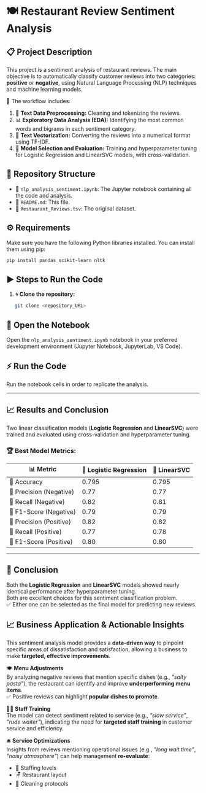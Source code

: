 
# 🍽️ Restaurant Review Sentiment Analysis

## 📋 Project Description

This project is a sentiment analysis of restaurant reviews. The main objective is to automatically classify customer reviews into two categories: **positive** or **negative**, using Natural Language Processing (NLP) techniques and machine learning models.

🔁 The workflow includes:

1. 🧹 **Text Data Preprocessing:** Cleaning and tokenizing the reviews.  
2. 📊 **Exploratory Data Analysis (EDA):** Identifying the most common words and bigrams in each sentiment category.  
3. 🧮 **Text Vectorization:** Converting the reviews into a numerical format using TF-IDF.  
4. 🤖 **Model Selection and Evaluation:** Training and hyperparameter tuning for Logistic Regression and LinearSVC models, with cross-validation.

## 📁 Repository Structure

* 📓 `nlp_analysis_sentiment.ipynb`: The Jupyter notebook containing all the code and analysis.  
* 📄 `README.md`: This file.  
* 📂 `Restaurant_Reviews.tsv`: The original dataset.

## ⚙️ Requirements

Make sure you have the following Python libraries installed. You can install them using pip:

```bash
pip install pandas scikit-learn nltk
```

## ▶️ Steps to Run the Code

1. 🌀 **Clone the repository:**

```bash
   git clone <repository_URL>
```
## 🧭 Open the Notebook

Open the `nlp_analysis_sentiment.ipynb` notebook in your preferred development environment (Jupyter Notebook, JupyterLab, VS Code).

## ⚡ Run the Code

Run the notebook cells in order to replicate the analysis.

---

## 📈 Results and Conclusion

Two linear classification models (**Logistic Regression** and **LinearSVC**) were trained and evaluated using cross-validation and hyperparameter tuning.

### 🏆 Best Model Metrics:

| 📊 Metric               | 🔁 Logistic Regression | 🔀 LinearSVC |
|------------------------|------------------------|-------------|
| 🎯 Accuracy             | 0.795                  | 0.795       |
| 🎯 Precision (Negative) | 0.77                   | 0.77        |
| 🎯 Recall (Negative)    | 0.82                   | 0.81        |
| 🎯 F1-Score (Negative)  | 0.79                   | 0.79        |
| 🎯 Precision (Positive) | 0.82                   | 0.82        |
| 🎯 Recall (Positive)    | 0.77                   | 0.78        |
| 🎯 F1-Score (Positive)  | 0.80                   | 0.80        |

---

## 🧾 Conclusion

Both the **Logistic Regression** and **LinearSVC** models showed nearly identical performance after hyperparameter tuning.  
Both are excellent choices for this sentiment classification problem.  
✅ Either one can be selected as the final model for predicting new reviews.

## 📈 **Business Application & Actionable Insights**

This sentiment analysis model provides a **data-driven way** to pinpoint specific areas of dissatisfaction and satisfaction, allowing a business to make **targeted, effective improvements**.

🍽️ **Menu Adjustments**  
By analyzing negative reviews that mention specific dishes (e.g., *"salty pasta"*), the restaurant can identify and improve **underperforming menu items**.  
✅ Positive reviews can highlight **popular dishes to promote**.

🧑‍🍳 **Staff Training**  
The model can detect sentiment related to service (e.g., *"slow service"*, *"rude waiter"*), indicating the need for **targeted staff training** in customer service and efficiency.

🛎️ **Service Optimizations**  
Insights from reviews mentioning operational issues (e.g., *"long wait time"*, *"noisy atmosphere"*) can help management **re-evaluate**:
- 👥 Staffing levels  
- 🪑 Restaurant layout  
- 🧼 Cleaning protocols
